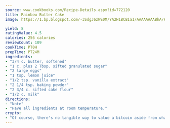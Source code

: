 ```yaml
---
source: www.cookbooks.com/Recipe-Details.aspx?id=772120
title: Rainbow Butter Cake
image: https://1.bp.blogspot.com/-3SdgJ6zWE0M/YA2H1BCBIaI/AAAAAAAABhA/KLu9yTsYBMkJQudB_uFGwTypBtmTiBfZgCLcBGAsYHQ/s320/4.png

yield: 8
ratingValue: 4.5
calories: 256 calories
reviewCount: 109
cookTime: PT0H
prepTime: PT24M
ingredients:
- "3/4 c. butter, softened"
- "1 c. plus 2 Tbsp. sifted granulated sugar"
- "2 large eggs"
- "1 tsp. lemon juice"
- "1/2 tsp. vanilla extract"
- "2 1/4 tsp. baking powder"
- "2 3/4 c. sifted cake flour"
- "1/2 c. milk"
directions:
- "Note"
- "Have all ingredients at room temperature."
crypto:
- "Of course, there's no tangible way to value a bitcoin aside from what someone else believes it is worth."
---
```

